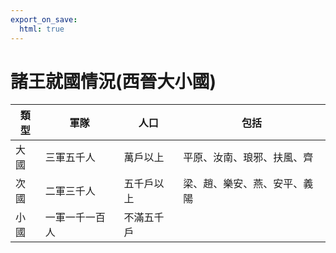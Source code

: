 ```yaml
---
export_on_save:
  html: true
---
```


# 諸王就國情況(西晉大小國)

類型|軍隊|人口|包括
--|--|--|--
大國|三軍五千人|萬戶以上|平原、汝南、琅邪、扶風、齊
次國|二軍三千人|五千戶以上|梁、趙、樂安、燕、安平、義陽
小國|一軍一千一百人|不滿五千戶|